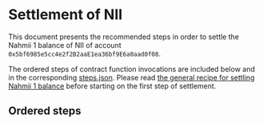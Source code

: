 # Settlement of NII
This document presents the recommended steps in order to settle the Nahmii 1
balance of NII of account `0x5bf6985e5cc4e2f2B2aaE1ea36bf9E6a0aad0f08`.

The ordered steps of contract function invocations are included below and in
the corresponding [steps.json](./steps.json). Please read [the general recipe
for settling Nahmii 1 balance](../../README.md) before starting on the first
step of settlement.

## Ordered steps

